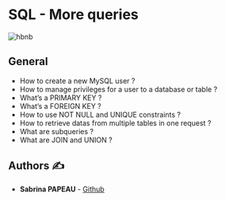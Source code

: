 # SQL - More queries

![hbnb](SQL_MySQL.png)

## General

* How to create a new MySQL user ?
* How to manage privileges for a user to a database or table ?
* What’s a PRIMARY KEY ?
* What’s a FOREIGN KEY ?
* How to use NOT NULL and UNIQUE constraints ?
* How to retrieve datas from multiple tables in one request ?
* What are subqueries ?
* What are JOIN and UNION ?

## **Authors** :writing_hand:
* **Sabrina PAPEAU** - [Github](https://github.com/Holbiwan)
